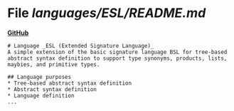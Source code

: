 # File _languages/ESL/README.md_
**[GitHub](https://github.com/softlang/yas/blob/master/languages/ESL/README.md)**
```
# Language _ESL (Extended Signature Language)_
A simple extension of the basic signature language BSL for tree-based abstract syntax definition to support type synonyms, products, lists, maybies, and primitive types.

## Language purposes
* Tree-based abstract syntax definition
* Abstract syntax definition
* Language definition
...
```
